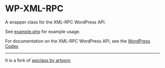 WP-XML-RPC
==========

A wrapper class for the XML-RPC WordPress API.

See [example.php](https://github.com/tormjens/WP-XML-RPC/blob/master/example.php) for example usage.

For documentation on the XML-RPC WordPress API, see the [WordPress Codex](http://codex.wordpress.org/XML-RPC_WordPress_API) 

***

It is a fork of [wpclass by artooro](https://github.com/artooro/wpclass)
